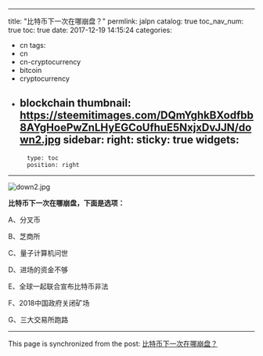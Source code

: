 
---
title: "比特币下一次在哪崩盘？"
permlink: jalpn
catalog: true
toc_nav_num: true
toc: true
date: 2017-12-19 14:15:24
categories:
- cn
tags:
- cn
- cn-cryptocurrency
- bitcoin
- cryptocurrency
- blockchain
thumbnail: https://steemitimages.com/DQmYghkBXodfbb8AYgHoePwZnLHyEGCoUfhuE5NxjxDvJJN/down2.jpg
sidebar:
    right:
        sticky: true
widgets:
    -
        type: toc
        position: right
---


![down2.jpg](https://steemitimages.com/DQmYghkBXodfbb8AYgHoePwZnLHyEGCoUfhuE5NxjxDvJJN/down2.jpg)

**比特币下一次在哪崩盘，下面是选项：**

A、分叉币

B、芝商所

C、量子计算机问世

D、进场的资金不够

E、全球一起联合宣布比特币非法

F、2018中国政府关闭矿场 

G、三大交易所跑路

- - -

This page is synchronized from the post: [比特币下一次在哪崩盘？](https://steemit.com/@lemooljiang/jalpn)

